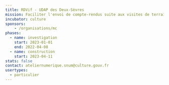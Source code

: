 ```yaml
---
title: RDVif - UDAP des Deux-Sèvres
mission: Faciliter l'envoi de compte-rendus suite aux visites de terrain des agents d'UDAP
incubator: culture
sponsors: 
    - /organisations/mc
phases:
  - name: investigation
    start: 2023-01-01
    end: 2022-04-08
  - name: construction
    start: 2023-04-11
stats: false
contact: ateliernumerique.snum@culture.gouv.fr
usertypes:
  - particulier
---
```

